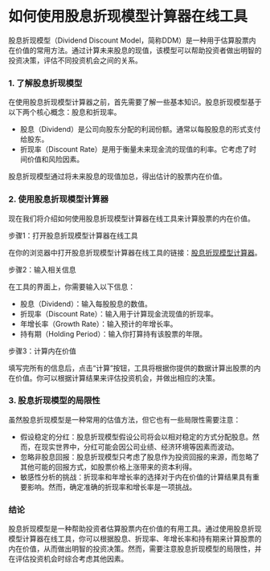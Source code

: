 如何使用股息折现模型计算器在线工具
=================

股息折现模型（Dividend Discount Model，简称DDM）是一种用于估算股票内在价值的常用方法。通过计算未来股息的现值，该模型可以帮助投资者做出明智的投资决策，评估不同投资机会之间的关系。

### 1. 了解股息折现模型

在使用股息折现模型计算器之前，首先需要了解一些基本知识。股息折现模型基于以下两个核心概念：股息和折现率。

- 股息（Dividend）是公司向股东分配的利润份额。通常以每股股息的形式支付给股东。
- 折现率（Discount Rate）是用于衡量未来现金流的现值的利率。它考虑了时间价值和风险因素。

股息折现模型通过将未来股息的现值加总，得出估计的股票内在价值。

### 2. 使用股息折现模型计算器

现在我们将介绍如何使用股息折现模型计算器在线工具来计算股票的内在价值。

步骤1：打开股息折现模型计算器在线工具

在你的浏览器中打开股息折现模型计算器在线工具的链接：[股息折现模型计算器](https://www.onlinecalculatorsfree.com/zh-cn/financial/dividend-discount-model-ddm-calculator.html)。

步骤2：输入相关信息

在工具的界面上，你需要输入以下信息：

- 股息（Dividend）：输入每股股息的数值。
- 折现率（Discount Rate）：输入用于计算现金流现值的折现率。
- 年增长率（Growth Rate）：输入预计的年增长率。
- 持有期（Holding Period）：输入你打算持有该股票的年限。

步骤3：计算内在价值

填写完所有的信息后，点击“计算”按钮，工具将根据你提供的数据计算出股票的内在价值。你可以根据计算结果来评估投资机会，并做出相应的决策。

### 3. 股息折现模型的局限性

虽然股息折现模型是一种常用的估值方法，但它也有一些局限性需要注意：

- 假设稳定的分红：股息折现模型假设公司将会以相对稳定的方式分配股息。然而，在现实世界中，分红可能会因公司业绩、经济环境等因素而波动。
- 忽略非股息回报：股息折现模型只考虑了股息作为投资回报的来源，而忽略了其他可能的回报方式，如股票价格上涨带来的资本利得。
- 敏感性分析的挑战：折现率和年增长率的选择对于内在价值的计算结果具有重要影响。然而，确定准确的折现率和增长率是一项挑战。

### 结论

股息折现模型是一种帮助投资者估算股票内在价值的有用工具。通过使用股息折现模型计算器在线工具，你可以根据股息、折现率、年增长率和持有期来计算股票的内在价值，从而做出明智的投资决策。然而，需要注意股息折现模型的局限性，并在评估投资机会时综合考虑其他因素。
